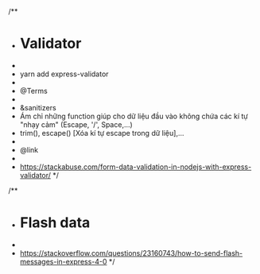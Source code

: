 /**
* # Validator
*
* yarn add express-validator
*
* @Terms
*
* &sanitizers
* Ám chỉ những function giúp cho dữ liệu đầu vào không chứa các kí tự "nhạy cảm" (Escape, '/', Space,...)
* trim(), escape() [Xóa kí tự escape trong dữ liệu],...
*
* @link
*
* https://stackabuse.com/form-data-validation-in-nodejs-with-express-validator/
*/

/**
* # Flash data
*
* https://stackoverflow.com/questions/23160743/how-to-send-flash-messages-in-express-4-0
*/